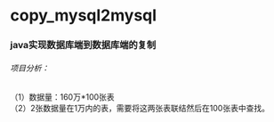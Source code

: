 # copy_mysql2mysql


### java实现数据库端到数据库端的复制

###### 项目分析：  
（1）数据量：160万*100张表  
（2）2张数据量在1万内的表，需要将这两张表联结然后在100张表中查找。
